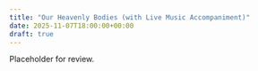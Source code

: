 ```yaml
---
title: "Our Heavenly Bodies (with Live Music Accompaniment)"
date: 2025-11-07T18:00:00+00:00
draft: true
---
```


Placeholder for review.
